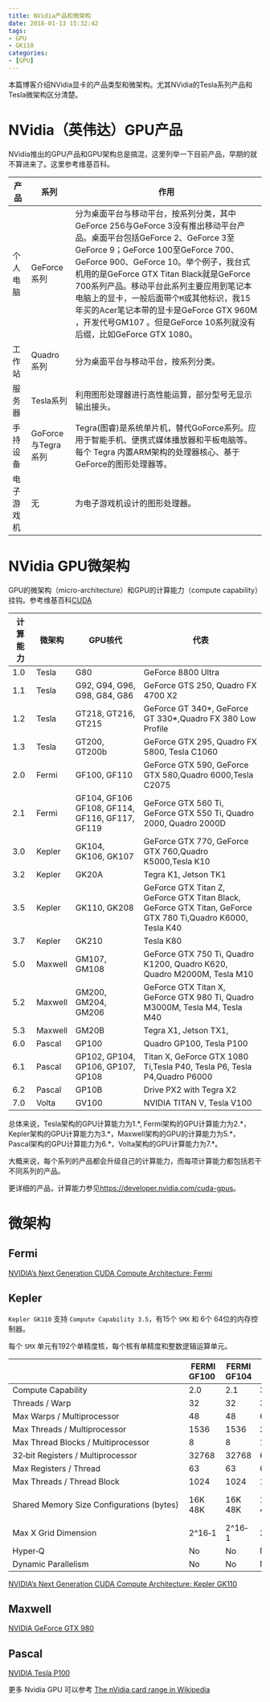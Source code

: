 ```yaml
---
title: NVidia产品和微架构
date: 2018-01-13 15:32:42
tags:
- GPU
- GK110
categories:
- [GPU]
---
```


本篇博客介绍NVidia显卡的产品类型和微架构。尤其NVidia的Tesla系列产品和Tesla微架构区分清楚。
<!--more-->
# NVidia（英伟达）GPU产品

NVidia推出的GPU产品和GPU架构总是搞混，这里列举一下目前产品，早期的就不算进来了。这里参考维基百科。

|产品|系列|作用|
|-----|----|----|
|个人电脑|GeForce系列|分为桌面平台与移动平台，按系列分类，其中GeForce 256与GeForce 3没有推出移动平台产品。桌面平台包括GeForce 2、GeForce 3至GeForce 9；GeForce 100至GeForce 700、GeForce 900、GeForce 10。举个例子，我台式机用的是GeForce GTX Titan Black就是GeForce 700系列产品。移动平台此系列主要应用到笔记本电脑上的显卡，一般后面带个`M`或其他标识，我15年买的Acer笔记本带的显卡是GeForce GTX 960M ，开发代号GM107  。但是GeForce 10系列就没有后缀，比如GeForce GTX 1080。|
|工作站| Quadro系列|分为桌面平台与移动平台，按系列分类。|
|服务器| Tesla系列|利用图形处理器进行高性能运算，部分型号无显示输出接头。|
|手持设备|GoForce与Tegra系列|Tegra(图睿)是系统单片机，替代GoForce系列。应用于智能手机、便携式媒体播放器和平板电脑等。每个 Tegra 内置ARM架构的处理器核心、基于GeForce的图形处理器等。|
|电子游戏机|无|为电子游戏机设计的图形处理器。|

# NVidia GPU微架构

GPU的微架构（micro-architecture）和GPU的计算能力（compute capability）挂钩。参考维基百科[CUDA](https://en.wikipedia.org/wiki/CUDA)


|计算能力|微架构|GPU核代|代表|
|--------|------|-------|----|
|1.0|Tesla|G80|GeForce 8800 Ultra|
|1.1|Tesla|G92, G94, G96, G98, G84, G86|GeForce GTS 250, Quadro FX 4700 X2|
|1.2|Tesla|GT218, GT216, GT215|GeForce GT 340*, GeForce GT 330*,Quadro FX 380 Low Profile|
|1.3|Tesla|GT200, GT200b|GeForce GTX 295, Quadro FX 5800, Tesla C1060|
|2.0|Fermi|GF100, GF110|GeForce GTX 590, GeForce GTX 580,Quadro 6000,Tesla C2075|
|2.1|Fermi|GF104, GF106 GF108, GF114, GF116, GF117, GF119|GeForce GTX 560 Ti, GeForce GTX 550 Ti, Quadro 2000, Quadro 2000D|
|3.0|Kepler|GK104, GK106, GK107|GeForce GTX 770, GeForce GTX 760,Quadro K5000,Tesla K10|
|3.2|Kepler|GK20A|Tegra K1, Jetson TK1|
|3.5|Kepler|GK110, GK208|GeForce GTX Titan Z, GeForce GTX Titan Black, GeForce GTX Titan, GeForce GTX 780 Ti,Quadro K6000, Tesla K40|
|3.7|Kepler|GK210|Tesla K80|
|5.0|Maxwell|GM107, GM108|GeForce GTX 750 Ti, Quadro K1200, Quadro K620, Quadro M2000M, Tesla M10|
|5.2|Maxwell|GM200, GM204, GM206|GeForce GTX Titan X, GeForce GTX 980 Ti, Quadro M3000M, Tesla M4, Tesla M40|
|5.3|Maxwell|GM20B|Tegra X1, Jetson TX1,|
|6.0|Pascal|GP100|Quadro GP100, Tesla P100|
|6.1|Pascal|GP102, GP104, GP106, GP107, GP108| Titan X, GeForce GTX 1080 Ti,Tesla P40, Tesla P6, Tesla P4,Quadro P6000|
|6.2|Pascal|GP10B|Drive PX2 with Tegra X2 |
|7.0|Volta|GV100|NVIDIA TITAN V, Tesla V100|

总体来说，Tesla架构的GPU计算能力为1.\*, Fermi架构的GPU计算能力为2.\*，Kepler架构的GPU计算能力为3.\*，Maxwell架构的GPU的计算能力为5.\*，Pascal架构的GPU计算能力为6.\*，Volta架构的GPU计算能力为7.\*。

大概来说，每个系列的产品都会升级自己的计算能力，而每项计算能力都包括若干不同系列的产品。

更详细的产品，计算能力参见<https://developer.nvidia.com/cuda-gpus>。

# 微架构

## Fermi


[NVIDIA’s Next Generation CUDA Compute Architecture: Fermi](https://www.nvidia.com/content/pdf/fermi_white_papers/nvidia_fermi_compute_architecture_whitepaper.pdf)

## Kepler

`Kepler GK110` 支持 `Compute Capability 3.5`，有15个 `SMX` 和 6个 64位的内存控制器。

每个 `SMX` 单元有192个单精度核，每个核有单精度和整数逻辑运算单元。


| |FERMI GF100 | FERMI GF104 | KEPLER GK104 | KEPLER GK110|
|-| -----------|-------------|--------------| ------------|
|Compute Capability | 2.0 | 2.1 | 3.0 | 3.5 |
|Threads / Warp | 32 | 32 | 32 | 32|
|Max Warps / Multiprocessor | 48 | 48 | 64 | 64|
|Max Threads / Multiprocessor | 1536 | 1536 | 2048 | 2048|
|Max Thread Blocks / Multiprocessor | 8 | 8 | 16 | 16|
|32‐bit Registers / Multiprocessor | 32768 | 32768 | 65536 | 65536|
|Max Registers / Thread | 63 | 63 | 63 | 255|
|Max Threads / Thread Block | 1024 | 1024 | 1024 | 1024|
|Shared Memory Size Configurations (bytes) | 16K 48K| 16K 48K | 16K 32K 48K | 16K 32K 48K|
|Max X Grid Dimension | 2^16‐1 | 2^16‐1 | 2^32‐1 | 2^32‐1|
|Hyper‐Q  | No | No | No | Yes|
|Dynamic Parallelism | No | No | No | Yes|



[NVIDIA’s Next Generation CUDA Compute Architecture: Kepler GK110](https://www.nvidia.com/content/PDF/kepler/NVIDIA-Kepler-GK110-Architecture-Whitepaper.pdf)


## Maxwell

[NVIDIA GeForce GTX 980](https://international.download.nvidia.com/geforce-com/international/pdfs/GeForce_GTX_980_Whitepaper_FINAL.PDF)

## Pascal

[NVIDIA Tesla P100](https://images.nvidia.com/content/pdf/tesla/whitepaper/pascal-architecture-whitepaper.pdf)

更多 Nvidia GPU 可以参考 [The nVidia card range in Wikipedia](https://en.wikipedia.org/wiki/List_of_Nvidia_graphics_processing_units)